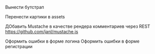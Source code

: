 Вынести бутстрап

Перенести картики в assets

ДОбавить Mustache в качестве рендера комментариев через REST
https://github.com/janl/mustache.js


Оформить ошибки в форме логина
Оформить ошибки в форме регистрации